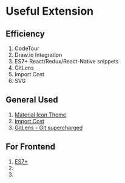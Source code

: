 # Useful Extension

## Efficiency

1. CodeTour
2. Draw.io Integration
3. ES7+ React/Redux/React-Native snippets
4. GitLens
5. Import Cost
6. SVG


## General Used
1. [Material Icon Theme](https://marketplace.visualstudio.com/items?itemName=PKief.material-icon-theme)
2. [Import Cost](https://marketplace.visualstudio.com/items?itemName=wix.vscode-import-cost)
3. [GitLens - Git supercharged](https://marketplace.visualstudio.com/items?itemName=eamodio.gitlens)


## For Frontend
1. [ES7+](https://marketplace.visualstudio.com/items?itemName=dsznajder.es7-react-js-snippets)
2. 
3. 

